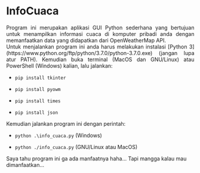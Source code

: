 # InfoCuaca 

<div style="text-align: justify"> Program ini merupakan aplikasi GUI Python sederhana yang bertujuan untuk menampilkan informasi cuaca di komputer pribadi anda dengan memanfaatkan data yang didapatkan dari OpenWeatherMap API. </div>

<div style="text-align: justify"> Untuk menjalankan program ini anda harus melakukan instalasi [Python 3](https://www.python.org/ftp/python/3.7.0/python-3.7.0.exe) (jangan lupa atur PATH). Kemudian buka terminal (MacOS dan GNU/Linux) atau PowerShell (Windows) kalian, lalu jalankan: </div>

* ```pip install tkinter```

* ```pip install pyowm```

* ```pip install times```

* ```pip install json```


<div style="text-align: justify"> Kemudian jalankan program ini dengan perintah: </div>

* ```python .\info_cuaca.py``` (Windows)

* ```python ./info_cuaca.py``` (GNU/Linux atau MacOS)

Saya tahu program ini ga ada manfaatnya haha...
Tapi mangga kalau mau dimanfaatkan...
